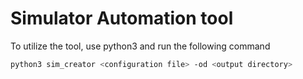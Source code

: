 # Simulator Automation tool

To utilize the tool, use python3 and run the following command

```bash
python3 sim_creator <configuration file> -od <output directory>
```
